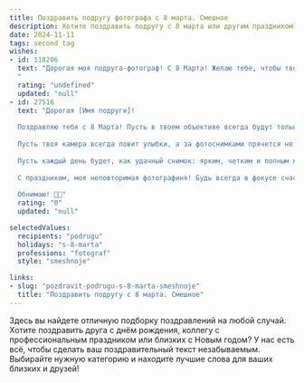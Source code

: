 ```yaml
---
title: Поздравить подругу фотографа с 8 марта. Смешное
description: Хотите поздравить подругу с 8 марта или другим праздником? Наш ИИ создаст незабываемое поздравление, а вы обязательно выделитесь среди других.  
date: 2024-11-11
tags: second tag
wishes:
- id: 118206
  text: "Дорогая моя подруга-фотограф! С 8 Марта! Желаю тебе, чтобы твой объектив всегда ловил только лучшие моменты, а фотоаппарат никогда не разряжался в самый ответственный момент (в отличие от тебя после вечеринки). Пусть в твоей жизни будет столько же ярких красок, сколько на твоих снимках, а заказов – столько, сколько звёзд на небе (или, хотя бы, сколько лайков под твоими фото)!  Пусть твой фотошоп будет всегда под рукой, а вдохновение – безлимитным! С праздником!
  "
  rating: "undefined"
  updated: "null"
- id: 27516
  text: "Дорогая [Имя подруги]!
  
  Поздравляю тебя с 8 Марта! Пусть в твоем объективе всегда будут только самые яркие моменты, а в жизни — только успешные кадры! Желаю, чтобы с каждой новой фотосессией твои идеи становились всё более креативными, а модельный опыт — бесконечным!
  
  Пусть твоя камера всегда ловит улыбки, а за фотоснимками прячется не только хороший свет, но и светлые эмоции! Не забывай — в каждом мгновении есть своя история, и ты — мастер их рассказывать!
  
  Пусть каждый день будет, как удачный снимок: ярким, четким и полным жизни. А если вдруг что-то пойдёт не так — просто надай немного контраста и обрежь лишние заботы.
  
  С праздником, моя неповторимая фотографиня! Будь всегда в фокусе счастья и любви!
  
  Обнимаю! 📸🌸"
  rating: "0"
  updated: "null"

selectedValues:
  recipients: "podrugu"
  holidays: "s-8-marta"
  professions: "fotograf"
  style: "smeshnoje"

links:
- slug: "pozdravit-podrugu-s-8-marta-smeshnoje"
  title: "Поздравить подругу с 8 марта. Смешное"
---
```


Здесь вы найдете отличную подборку поздравлений на любой случай. 
Хотите поздравить друга с днём рождения, коллегу с профессиональным праздником или близких с Новым годом? У нас есть всё, чтобы сделать ваш поздравительный текст незабываемым. Выбирайте нужную категорию и находите лучшие слова для ваших близких и друзей!
